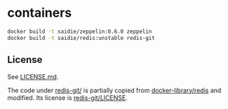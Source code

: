 # containers

```sh
docker build -t saidie/zeppelin:0.6.0 zeppelin
docker build -t saidie/redis:unstable redis-git
```

## License

See [LICENSE.md](https://github.com/saidie/containers/blob/master/LICENSE.md).

The code under [redis-git/](https://github.com/saidie/containers/tree/master/redis-git) is partially copied from [docker-library/redis](https://github.com/docker-library/redis) and modified. Its license is [redis-git/LICENSE](https://github.com/saidie/containers/blob/master/redis-git/LICENSE).
